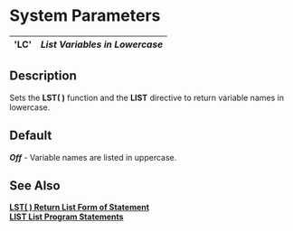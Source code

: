 # System Parameters

**'LC'** |  **_List Variables in Lowercase_**  
---|---  
  
##  Description

Sets the **LST( )** function and the **LIST** directive to return variable names in lowercase.

##  Default

**_Off_** \- Variable names are listed in uppercase.

## See Also

**[LST( ) Return List Form of Statement](../functions/lst.md)  
[LIST List Program Statements](../directives/list.md)**
